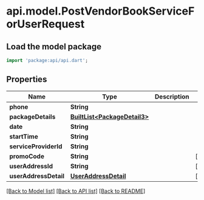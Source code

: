 # api.model.PostVendorBookServiceForUserRequest

## Load the model package
```dart
import 'package:api/api.dart';
```

## Properties
Name | Type | Description | Notes
------------ | ------------- | ------------- | -------------
**phone** | **String** |  | 
**packageDetails** | [**BuiltList&lt;PackageDetail3&gt;**](PackageDetail3.md) |  | 
**date** | **String** |  | 
**startTime** | **String** |  | 
**serviceProviderId** | **String** |  | 
**promoCode** | **String** |  | [optional] 
**userAddressId** | **String** |  | [optional] 
**userAddressDetail** | [**UserAddressDetail**](UserAddressDetail.md) |  | [optional] 

[[Back to Model list]](../README.md#documentation-for-models) [[Back to API list]](../README.md#documentation-for-api-endpoints) [[Back to README]](../README.md)


